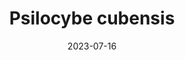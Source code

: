 ---
title: "Psilocybe cubensis"
type: species
contains:
  - psilocybin
  - incomplete list
create-a-restful-environment:
  - Choose a safe location
date: 2023-07-16
hashtag: psilocybe-cubensis
tags:
  - cultivated
  - psychedelic
  - agaric
  - mushroom
  - species
---